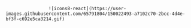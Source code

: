 
                    ![icons8-react](https://user-images.githubusercontent.com/65791804/150022493-a7102c70-2bcc-4d4e-bf3f-c692e5ca3214.gif)
